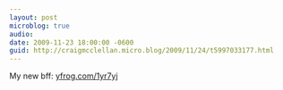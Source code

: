 ```yaml
---
layout: post
microblog: true
audio: 
date: 2009-11-23 18:00:00 -0600
guid: http://craigmcclellan.micro.blog/2009/11/24/t5997033177.html
---
```

My new bff: [yfrog.com/1yr7yj](http://yfrog.com/1yr7yj)
